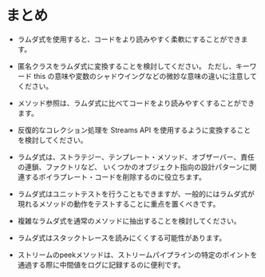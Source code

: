 # まとめ
- ラムダ式を使用すると、コードをより読みやすく柔軟にすることができます。

- 匿名クラスをラムダ式に変換することを検討してください。
ただし、キーワード this の意味や変数のシャドウイングなどの微妙な意味の違いに注意してください。

- メソッド参照は、ラムダ式に比べてコードをより読みやすくすることができます。

- 反復的なコレクション処理を Streams API を使用するように変換することを検討してください。

- ラムダ式は、ストラテジー、テンプレート・メソッド、オブザーバー、責任の連鎖、ファクトリなど、
いくつかのオブジェクト指向の設計パターンに関連するボイラプレート・コードを削除するのに役立ちます。

- ラムダ式はユニットテストを行うこともできますが、一般的にはラムダ式が現れるメソッドの動作をテストすることに重点を置くべきです。

- 複雑なラムダ式を通常のメソッドに抽出することを検討してください。

- ラムダ式はスタックトレースを読みにくくする可能性があります。

- ストリームのpeekメソッドは、ストリームパイプラインの特定のポイントを通過する際に中間値をログに記録するのに便利です。
